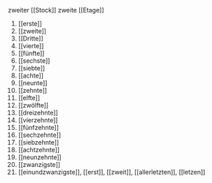 zweiter [[Stock]]
zweite [[Etage]]

1. [[erste]]
2. [[zweite]]
3. [[Dritte]]
4. [[vierte]]
5. [[fünfte]]
6. [[sechste]]
7. [[siebte]]
8. [[achte]]
9. [[neunte]]
10. [[zehnte]]
11. [[elfte]]
12. [[zwölfte]]
13. [[dreizehnte]]
14. [[vierzehnte]]
15. [[fünfzehnte]]
16. [[sechzehnte]]
17. [[siebzehnte]]
18. [[achtzehnte]]
19. [[neunzehnte]]
20. [[zwanzigste]]
21. [[einundzwanzigste]], [[erst]], [[zweit]], [[allerletzten]], [[letzen]]